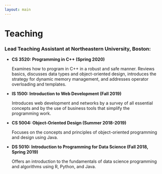 ```yaml
---
layout: main
---
```


# Teaching

### Lead Teaching Assistant at Northeastern University, Boston:

- **CS 3520: Programming in C++ (Spring 2020)**

  Examines how to program in C++ in a robust and safe manner. Reviews basics, discusses data types and object-oriented design, introduces the strategy for dynamic memory management, and addresses operator overloading and templates.

- **IS 1500: Introduction to Web Development (Fall 2019)**

  Introduces web development and networks by a survey of all essential concepts and by the use of business tools that simplify the programming work.

- **CS 5004: Object-Oriented Design (Summer 2018-2019)**

  Focuses on the concepts and principles of object-oriented programming and design using Java.

- **DS 5010: Introduction to Programming for Data Science (Fall 2018, Spring 2019)**

  Offers an introduction to the fundamentals of data science programming and algorithms using R, Python, and Java.
